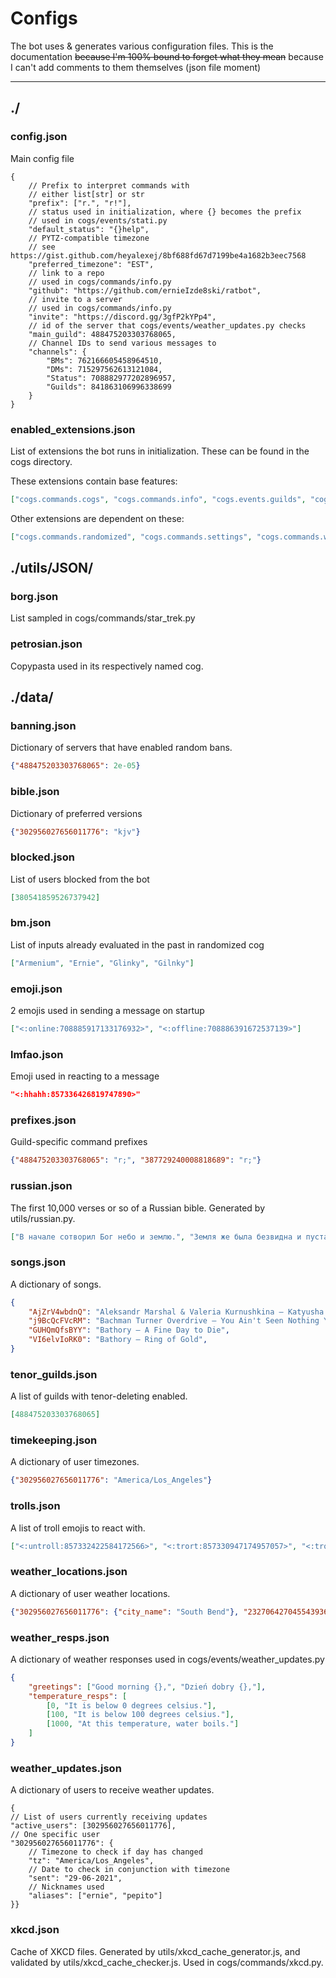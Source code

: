 # Configs

The bot uses & generates various configuration files. This is the documentation ~~because I'm 100%
bound to forget what they mean~~ because I can't add comments to them themselves (json file moment)

---

## ./

### config.json

Main config file

```JSONC
{   
    // Prefix to interpret commands with
    // either list[str] or str 
    "prefix": ["r.", "r!"],
    // status used in initialization, where {} becomes the prefix
    // used in cogs/events/stati.py
    "default_status": "{}help",
    // PYTZ-compatible timezone
    // see https://gist.github.com/heyalexej/8bf688fd67d7199be4a1682b3eec7568
    "preferred_timezone": "EST",
    // link to a repo
    // used in cogs/commands/info.py
    "github": "https://github.com/ernieIzde8ski/ratbot",
    // invite to a server
    // used in cogs/commands/info.py
    "invite": "https://discord.gg/3gfP2kYPp4",
    // id of the server that cogs/events/weather_updates.py checks
    "main_guild": 488475203303768065,
    // Channel IDs to send various messages to
    "channels": {
        "BMs": 762166605458964510,
        "DMs": 715297562613121084,
        "Status": 708882977202896957,
        "Guilds": 841863106996338699
    }
}
```

### enabled_extensions.json

List of extensions the bot runs in initialization. These can be found in the cogs directory.

These extensions contain base features:

```JSON
["cogs.commands.cogs", "cogs.commands.info", "cogs.events.guilds", "cogs.events.log", "cogs.events.stati", "cogs.on_message.dm_replies", "cogs.on_message.dms"]
```

Other extensions are dependent on these:

```JSON
["cogs.commands.randomized", "cogs.commands.settings", "cogs.commands.weather"]
```

## ./utils/JSON/

### borg.json

List sampled in cogs/commands/star_trek.py

### petrosian.json

Copypasta used in its respectively named cog.

## ./data/

### banning.json

Dictionary of servers that have enabled random bans.

```JSON
{"488475203303768065": 2e-05}
```

### bible.json

Dictionary of preferred versions

```JSON
{"302956027656011776": "kjv"}
```

### blocked.json

List of users blocked from the bot

```JSON
[380541859526737942]
```

### bm.json

List of inputs already evaluated in the past in randomized cog

```JSON
["Armenium", "Ernie", "Glinky", "Gilnky"]
```

### emoji.json

2 emojis used in sending a message on startup

```JSON
["<:online:708885917133176932>", "<:offline:708886391672537139>"]
```

### lmfao.json

Emoji used in reacting to a message

```JSON
"<:hhahh:857336426819747890>"
```

### prefixes.json

Guild-specific command prefixes

```JSON
{"488475203303768065": "r;", "387729240008818689": "r;"}
```

### russian.json

The first 10,000 verses or so of a Russian bible. Generated by utils/russian.py.

```JSON
["В начале сотворил Бог небо и землю.", "Земля же была безвидна и пуста, и тьма над бездною, и Дух Божий носился над водою.", "..."]
```

### songs.json

A dictionary of songs.

```JSON
{
    "AjZrV4wbdnQ": "Aleksandr Marshal & Valeria Kurnushkina — Katyusha (Катюша)",
    "j9BcQcFVcRM": "Bachman Turner Overdrive — You Ain't Seen Nothing Yet",
    "GUHQmQfsBYY": "Bathory — A Fine Day to Die",
    "VI6elvIoRK0": "Bathory — Ring of Gold",
}
```

### tenor_guilds.json

A list of guilds with tenor-deleting enabled.

```JSON
[488475203303768065]
```

### timekeeping.json

A dictionary of user timezones.

```JSON
{"302956027656011776": "America/Los_Angeles"}
```

### trolls.json

A list of troll emojis to react with.

```JSON
["<:untroll:857332422584172566>", "<:trort:857330947174957057>", "<:trollsmoothest:857330981702467644>", "<:trollsad:857332238109376553>", "<:trollexcited:857331745119535144>", "<:trollcraft:857328836329078815>", "<:troll:857331191034937364>", "<:trolfl:857328783345319936>", "<:tro:857330854538510346>", "<:redditroll:857332382343102514>", "<:celeste_granny:830955083692113920>", "<:eltroll:859149163145330708>"]
```

### weather_locations.json

A dictionary of user weather locations.

```JSON
{"302956027656011776": {"city_name": "South Bend"}, "232706427045543936": {"city_id": 4164138, "units": "Imperial"}, "282307423530647562": {"latitude": 70, "longitude": 70, "units": "metric"}}
```

### weather_resps.json

A dictionary of weather responses used in cogs/events/weather_updates.py

```JSON
{
    "greetings": ["Good morning {},", "Dzień dobry {},"],
    "temperature_resps": [
        [0, "It is below 0 degrees celsius."],
        [100, "It is below 100 degrees celsius."],
        [1000, "At this temperature, water boils."]
    ]
}
```

### weather_updates.json

A dictionary of users to receive weather updates.

```JSONC
{
// List of users currently receiving updates
"active_users": [302956027656011776],
// One specific user
"302956027656011776": {
    // Timezone to check if day has changed
    "tz": "America/Los_Angeles",
    // Date to check in conjunction with timezone
    "sent": "29-06-2021",
    // Nicknames used
    "aliases": ["ernie", "pepito"]
}}
```

### xkcd.json

Cache of XKCD files. Generated by utils/xkcd_cache_generator.js, and validated by
utils/xkcd_cache_checker.js. Used in cogs/commands/xkcd.py.
